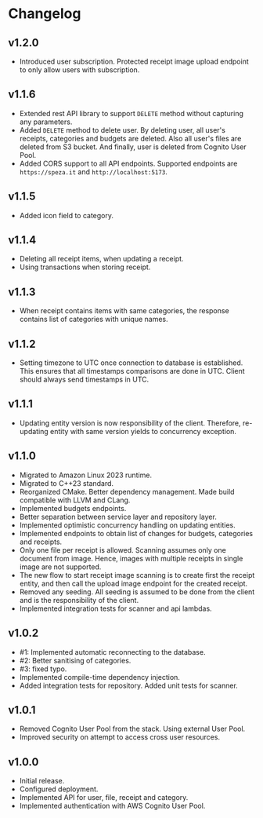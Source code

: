 # Changelog

## v1.2.0
- Introduced user subscription. Protected receipt image upload endpoint to only allow users with subscription.

## v1.1.6
- Extended rest API library to support `DELETE` method without capturing any parameters.
- Added `DELETE` method to delete user. By deleting user, all user's receipts, categories and budgets are deleted. Also all user's files are deleted from S3 bucket. And finally, user is deleted from Cognito User Pool.
- Added CORS support to all API endpoints. Supported endpoints are `https://speza.it` and `http://localhost:5173`.

## v1.1.5
- Added icon field to category.

## v1.1.4
- Deleting all receipt items, when updating a receipt.
- Using transactions when storing receipt.

## v1.1.3
- When receipt contains items with same categories, the response contains list of categories with unique names.

## v1.1.2
- Setting timezone to UTC once connection to database is established. This ensures that all timestamps comparisons are done in UTC. Client should always send timestamps in UTC.

## v1.1.1
- Updating entity version is now responsibility of the client. Therefore, re-updating entity with same version yields to concurrency exception. 

## v1.1.0
- Migrated to Amazon Linux 2023 runtime.
- Migrated to C++23 standard.
- Reorganized CMake. Better dependency management. Made build compatible with LLVM and CLang.
- Implemented budgets endpoints.
- Better separation between service layer and repository layer.
- Implemented optimistic concurrency handling on updating entities.
- Implemented endpoints to obtain list of changes for budgets, categories and receipts.
- Only one file per receipt is allowed. Scanning assumes only one document from image. Hence, images with multiple receipts in single image are not supported.
- The new flow to start receipt image scanning is to create first the receipt entity, and then call the upload image endpoint for the created receipt.
- Removed any seeding. All seeding is assumed to be done from the client and is the responsibility of the client.
- Implemented integration tests for scanner and api lambdas.

## v1.0.2
- #1: Implemented automatic reconnecting to the database.
- #2: Better sanitising of categories.
- #3: fixed typo.
- Implemented compile-time dependency injection.
- Added integration tests for repository. Added unit tests for scanner.

## v1.0.1
- Removed Cognito User Pool from the stack. Using external User Pool.
- Improved security on attempt to access cross user resources.

## v1.0.0
- Initial release.
- Configured deployment.
- Implemented API for user, file, receipt and category.
- Implemented authentication with AWS Cognito User Pool.